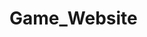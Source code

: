 # Game_Website
<!DOCTYPE html>
<html>
<head>
	<title>Game Website</title>
	<style type="text/css">
		/* styling for the header */
		header {
			background-color: #333;
			color: white;
			padding: 20px;
			text-align: center;
		}

		/* styling for the main content */
		main {
			display: flex;
			flex-wrap: wrap;
			justify-content: center;
			align-items: center;
			margin-top: 20px;
		}

		/* styling for the game cards */
		.card {
			border: 1px solid #333;
			border-radius: 5px;
			box-shadow: 0px 0px 10px #ccc;
			margin: 10px;
			padding: 20px;
			text-align: center;
			width: 200px;
			height: 200px;
		}

		/* styling for the game images */
		.card img {
			height: 100px;
			margin-bottom: 10px;
			width: 100px;
		}

		/* styling for the game titles */
		.card h2 {
			font-size: 16px;
			margin-bottom: 10px;
		}
	</style>
</head>
<body>
	<header>
		<h1>Game Website</h1>
	</header>

	<main>
		<div class="card">
			<img src="file:///C:/Users/DELL/Downloads/download%20(1).jpg">
			<h2>Game Roblox</h2>
			<p>Description of Game Roblox</p>
			<a href="#">Play Game Roblox</a>
		</div>

		<div class="card">
			<img src="file:///C:/Users/DELL/Downloads/download%20(2).jpg">
			<h2>Game Minecraft</h2>
			<p>Description of Game Minecraft</p>
			<a href="#">Play Game Minecraft</a>
		</div>

		<div class="card">
			<img src="file:///C:/Users/DELL/Downloads/download%20(3).jpg">
			<h2>Game Merge Hotel: Family Story</h2>
			<p>Description of Game Merge Hotel: Family Story</p>
			<a href="#">Play Game Merge Hotel: Family Story</a>
		</div>

		<div class="card">
			<img src="file:///C:/Users/DELL/Downloads/images%20(1).jpg">
			<h2>Game Mobile Legends Bang Bang</h2>
			<p>Description of Game Mobile Legends Bang Bang</p>
			<a href="#">Play Game Mobile Legends Bang Bang</a>
		</div>

		<div class="card">
			<img src="file:///C:/Users/DELL/Downloads/download%20(4).jpg">
			<h2>Game Free Fire</h2>
			<p>Description of Game Free Fire</p>
			<a href="#">Play Game Free Fire</a>
		</div>
	</main>
</body>
</html>
